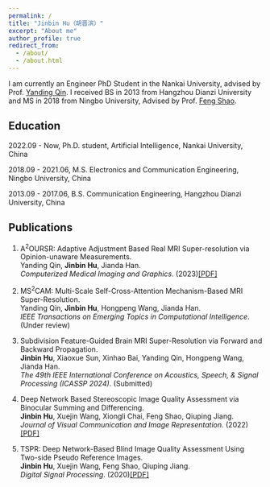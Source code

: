 ```yaml
---
permalink: /
title: "Jinbin Hu（胡晋滨）"
excerpt: "About me"
author_profile: true
redirect_from: 
  - /about/
  - /about.html
---
```


I am currently an Engineer PhD Student in the Nankai University, advised by Prof. <a href="https://ai.nankai.edu.cn/info/1033/5385.htm" title="Yanding Qin">Yanding Qin</a>. I received BS in 2013 from Hangzhou Dianzi University and MS in 2018 from Ningbo University, Advised by Prof. <a href="https://tutors.eol.cn/web/index/tabledetails?service_id=36&tutor_id=7988&rel=3&type=1" title="Feng Shao">Feng Shao</a>.

Education
------
2022.09 - Now, Ph.D. student, Artificial Intelligence, Nankai University, China

2018.09 - 2021.06,  M.S. Electronics and Communication Engineering, Ningbo University, China

2013.09 - 2017.06,  B.S. Communication Engineering, Hangzhou Dianzi University, China

Publications
------
1. A<sup>2</sup>OURSR: Adaptive Adjustment Based Real MRI Super-resolution via Opinion-unaware Measurements. <br> Yanding Qin, **Jinbin Hu**, Jianda Han. <br> *Computerized Medical Imaging and Graphics*. (2023)<a href="https://www.sciencedirect.com/science/article/pii/S0895611123000654" title="2023_CMIG_A2OURSR">[PDF]</a>

2. MS<sup>2</sup>CAM: Multi-Scale Self-Cross-Attention Mechanism-Based MRI Super-Resolution. <br> Yanding Qin, **Jinbin Hu**, Hongpeng Wang, Jianda Han. <br> *IEEE Transactions on Emerging Topics in Computational Intelligence*. (Under review)

3. Subdivision Feature-Guided Brain MRI Super-Resolution via Forward and Backward Propagation. <br>  **Jinbin Hu**, Xiaoxue Sun, Xinhao Bai, Yanding Qin, Hongpeng Wang, Jianda Han. <br> *The 49th IEEE International Conference on Acoustics, Speech, & Signal Processing (ICASSP 2024)*. (Submitted)

4. Deep Network Based Stereoscopic Image Quality Assessment via Binocular Summing and Differencing. <br> **Jinbin Hu**, Xuejin Wang, Xiongli Chai, Feng Shao, Qiuping Jiang. <br> *Journal of Visual Communication and Image Representation*. (2022)<a href="https://www.sciencedirect.com/science/article/pii/S1051200420301949" title="2022_JVCIR_Deep_Ste_SD_IQA">[PDF]</a>

5. TSPR: Deep Network-Based Blind Image Quality Assessment Using Two-side Pseudo Reference Images. <br> **Jinbin Hu**, Xuejin Wang, Feng Shao, Qiuping Jiang. <br> *Digital Signal Processing*. (2020)<a href="https://www.sciencedirect.com/science/article/pii/S1047320321002820" title="2020_DSP_TSPR">[PDF]</a>
